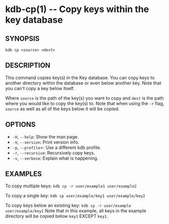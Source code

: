 kdb-cp(1) -- Copy keys within the key database
==============================================

## SYNOPSIS

`kdb cp <source> <dest>`


## DESCRIPTION

This command copies key(s) in the Key database.
You can copy keys to another directory within the database or even below another key.
Note that you can't copy a key below itself.

Where `source` is the path of the key(s) you want to copy and `dest` is the path where you would like to copy the key(s) to.
Note that when using the `-r` flag, `source` as well as all of the keys below it will be copied.

## OPTIONS


- `-H`, `--help`:
  Show the man page.
- `-V`, `--version`:
  Print version info.
- `-p`, `--profile`=<profile>:
  Use a different kdb profile.
- `-r`, `--recursive`:
  Recursively copy keys.
- `-v`, `--verbose`:
  Explain what is happening.



## EXAMPLES

To copy multiple keys:
`kdb cp -r user/example1 user/example2`

To copy a single key:
`kdb cp user/example/key1 user/example/key2`

To copy keys below an existing key:
`kdb cp -r user/example user/example/key1`
Note that in this example, all keys in the example directory will be copied below `key1` EXCEPT `key1`.



